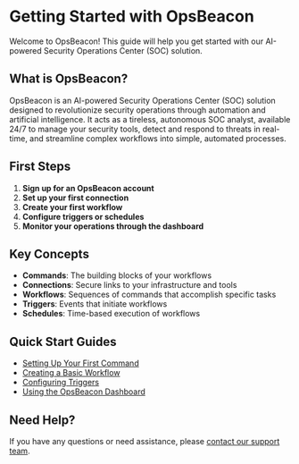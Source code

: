 # Getting Started with OpsBeacon

Welcome to OpsBeacon! This guide will help you get started with our AI-powered Security Operations Center (SOC) solution.

## What is OpsBeacon?

OpsBeacon is an AI-powered Security Operations Center (SOC) solution designed to revolutionize security operations through automation and artificial intelligence. It acts as a tireless, autonomous SOC analyst, available 24/7 to manage your security tools, detect and respond to threats in real-time, and streamline complex workflows into simple, automated processes.

## First Steps

1. **Sign up for an OpsBeacon account**
2. **Set up your first connection**
3. **Create your first workflow**
4. **Configure triggers or schedules**
5. **Monitor your operations through the dashboard**

## Key Concepts

- **Commands**: The building blocks of your workflows
- **Connections**: Secure links to your infrastructure and tools
- **Workflows**: Sequences of commands that accomplish specific tasks
- **Triggers**: Events that initiate workflows
- **Schedules**: Time-based execution of workflows

## Quick Start Guides

- [Setting Up Your First Command](./first-command.md)
- [Creating a Basic Workflow](./basic-workflow.md)
- [Configuring Triggers](./triggers-setup.md)
- [Using the OpsBeacon Dashboard](./dashboard.md)

## Need Help?

If you have any questions or need assistance, please [contact our support team](mailto:support@opsbeacon.com).
